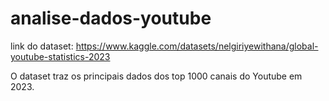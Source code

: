 # analise-dados-youtube

link do dataset: https://www.kaggle.com/datasets/nelgiriyewithana/global-youtube-statistics-2023

O dataset traz os principais dados dos top 1000 canais do Youtube em 2023.